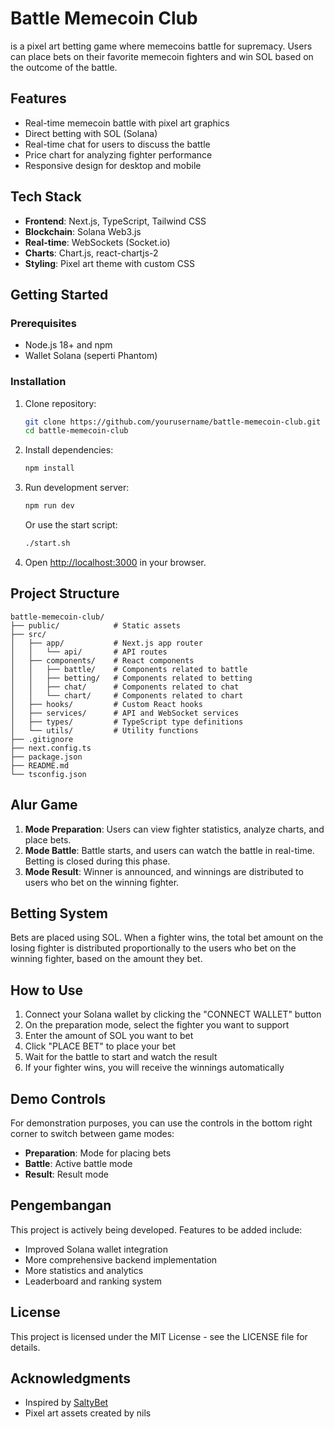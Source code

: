 # Battle Memecoin Club

is a pixel art betting game where memecoins battle for supremacy. Users can place bets on their favorite memecoin fighters and win SOL based on the outcome of the battle.

## Features

- Real-time memecoin battle with pixel art graphics
- Direct betting with SOL (Solana)
- Real-time chat for users to discuss the battle
- Price chart for analyzing fighter performance
- Responsive design for desktop and mobile

## Tech Stack

- **Frontend**: Next.js, TypeScript, Tailwind CSS
- **Blockchain**: Solana Web3.js
- **Real-time**: WebSockets (Socket.io)
- **Charts**: Chart.js, react-chartjs-2
- **Styling**: Pixel art theme with custom CSS

## Getting Started

### Prerequisites

- Node.js 18+ and npm
- Wallet Solana (seperti Phantom)

### Installation

1. Clone repository:
   ```bash
   git clone https://github.com/yourusername/battle-memecoin-club.git
   cd battle-memecoin-club
   ```

2. Install dependencies:
   ```bash
   npm install
   ```

3. Run development server:
   ```bash
   npm run dev
   ```

   Or use the start script:
   ```bash
   ./start.sh
   ```

4. Open [http://localhost:3000](http://localhost:3000) in your browser.

## Project Structure

```
battle-memecoin-club/
├── public/            # Static assets
├── src/
│   ├── app/           # Next.js app router
│   │   └── api/       # API routes
│   ├── components/    # React components
│   │   ├── battle/    # Components related to battle
│   │   ├── betting/   # Components related to betting
│   │   ├── chat/      # Components related to chat
│   │   └── chart/     # Components related to chart
│   ├── hooks/         # Custom React hooks
│   ├── services/      # API and WebSocket services
│   ├── types/         # TypeScript type definitions
│   └── utils/         # Utility functions
├── .gitignore
├── next.config.ts
├── package.json
├── README.md
└── tsconfig.json
```

## Alur Game

1. **Mode Preparation**: Users can view fighter statistics, analyze charts, and place bets.
2. **Mode Battle**: Battle starts, and users can watch the battle in real-time. Betting is closed during this phase.
3. **Mode Result**: Winner is announced, and winnings are distributed to users who bet on the winning fighter.

## Betting System

Bets are placed using SOL. When a fighter wins, the total bet amount on the losing fighter is distributed proportionally to the users who bet on the winning fighter, based on the amount they bet.

## How to Use

1. Connect your Solana wallet by clicking the "CONNECT WALLET" button
2. On the preparation mode, select the fighter you want to support
3. Enter the amount of SOL you want to bet
4. Click "PLACE BET" to place your bet
5. Wait for the battle to start and watch the result
6. If your fighter wins, you will receive the winnings automatically

## Demo Controls

For demonstration purposes, you can use the controls in the bottom right corner to switch between game modes:
- **Preparation**: Mode for placing bets
- **Battle**: Active battle mode
- **Result**: Result mode

## Pengembangan

This project is actively being developed. Features to be added include:
- Improved Solana wallet integration
- More comprehensive backend implementation
- More statistics and analytics
- Leaderboard and ranking system

## License

This project is licensed under the MIT License - see the LICENSE file for details.

## Acknowledgments

- Inspired by [SaltyBet](https://www.saltybet.com/)
- Pixel art assets created by nils